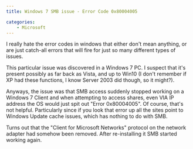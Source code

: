 ```yaml
---
title: Windows 7 SMB issue - Error Code 0x80004005

categories:
    - Microsoft
---
```



I really hate the error codes in windows that either don't mean anything, or are just catch-all errors that will fire for just so many different types of issues.

This particular issue was discovered in a Windows 7 PC. I suspect that it's present possibly as far back as Vista, and up to Win10 (I don't remember if XP had these functions, I know Server 2003 did though, so it might?).

Anyways, the issue was that SMB access suddenly stopped working on a Windows 7 Client and when attempting to access shares, even VIA IP address the OS would just spit out "Error 0x80004005". Of course, that's not helpful. Particularly since if you look that error up all the sites point to Windows Update cache issues, which has nothing to do with SMB.

Turns out that the "Client for Microsoft Networks" protocol on the network adapter had somehow been removed. After re-installing it SMB started working again.